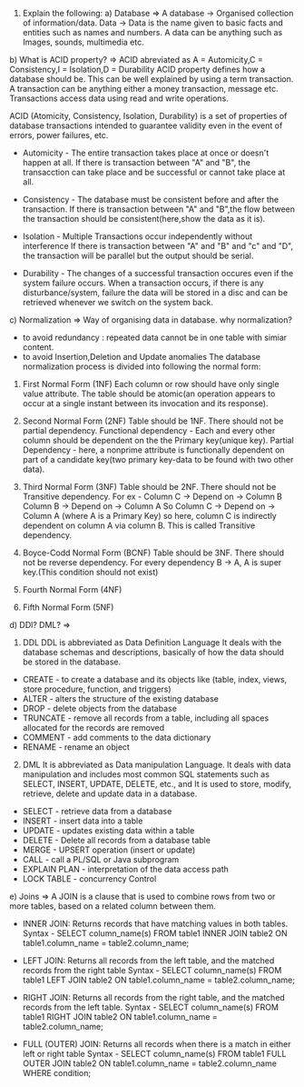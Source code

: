 1) Explain the following:
a) Database
=> A database -> Organised collection of information/data.
   Data       -> Data is the name given to basic facts and entities such as names and numbers. A data can be anything such as Images, sounds, multimedia etc.

b) What is ACID property?
=> ACID abreviated as A = Automicity,C = Consistency,I = Isolation,D = Durability
   ACID property defines how a database should be.
   This can be well explained by using a term transaction. A transaction can be anything either a money transaction, message etc.
   Transactions access data using read and write operations.

   ACID (Atomicity, Consistency, Isolation, Durability) is a set of properties of database transactions intended to guarantee validity even in the event of errors, power failures, etc.
 * Automicity   - The entire transaction takes place at once or doesn't happen at all.
                  If there is transaction between "A" and "B", the transacction can take place and be successful or cannot take place at all.

 * Consistency  - The database must be consistent before and after the transaction.
                  If there is transaction between "A" and "B",the flow between the transaction should be consistent(here,show the data as it is).

 * Isolation    - Multiple Transactions occur independently without interference 
                  If there is transaction between "A" and "B" and "c" and "D", the transaction will be parallel but the output should be serial. 

 * Durability   - The changes of a successful transaction occures even if the system failure occurs.
                  When a transaction occurs, if there is any disturbance/system, failure the data will be stored in a disc and can be retrieved whenever we switch on the system back.


c) Normalization
=> Way of organising data in database.
   why normalization?
   - to avoid redundancy : repeated data cannot be in one table with simiar content.
   - to avoid Insertion,Deletion and Update anomalies 
The database normalization process is divided into following the normal form:
1) First Normal Form (1NF)
   Each column or row should have only single value attribute.
   The table should be atomic(an operation appears to occur at a single instant between its invocation and its response).

2) Second Normal Form (2NF)
   Table should be 1NF.
   There should not be partial dependency.
   Functional dependency - Each and every other column should be dependent on the the Primary key(unique key).
   Partial Dependency - here, a nonprime attribute is functionally dependent on part of a candidate key(two primary key-data to be found with two other data). 

3) Third Normal Form (3NF)
   Table should be 2NF.
   There should not be Transitive dependency.
   For ex - 
   Column C -> Depend on -> Column B
   Column B -> Depend on -> Column A
   So Column C -> Depend on -> Column A (where A is a Primary Key) 
   so here, column C is indirectly dependent on column A via column B. This is called Transitive dependency.

4) Boyce-Codd Normal Form (BCNF)
   Table should be 3NF.
   There should not be reverse dependency.
   For every dependency B -> A, A is super key.(This condition should not exist)
   
5) Fourth Normal Form (4NF)
6) Fifth Normal Form (5NF)

d) DDl? DML?
=>
1) DDL
   DDL is abbreviated as Data Definition Language
   It deals with the database schemas and descriptions, basically of how the data should be stored in the database.
* CREATE - to create a database and its objects like (table, index, views, store procedure, function, and triggers)
* ALTER - alters the structure of the existing database
* DROP - delete objects from the database
* TRUNCATE - remove all records from a table, including all spaces allocated for the records are removed
* COMMENT - add comments to the data dictionary
* RENAME - rename an object

2) DML 
   It is abbreviated as Data manipulation Language.
   It deals with data manipulation and includes most common SQL statements such as SELECT, INSERT, UPDATE, DELETE, etc., and 
   It is used to store, modify, retrieve, delete and update data in a database.
* SELECT - retrieve data from a database
* INSERT - insert data into a table
* UPDATE - updates existing data within a table
* DELETE - Delete all records from a database table
* MERGE - UPSERT operation (insert or update)
* CALL - call a PL/SQL or Java subprogram
* EXPLAIN PLAN - interpretation of the data access path
* LOCK TABLE - concurrency Control


e) Joins
=> A JOIN is a clause that is used to combine rows from two or more tables, based on a related column between them.
* INNER JOIN: Returns records that have matching values in both tables.
Syntax -
SELECT column_name(s)
FROM table1
INNER JOIN table2
ON table1.column_name = table2.column_name;

* LEFT JOIN: Returns all records from the left table, and the matched records from the right table
Syntax - 
SELECT column_name(s)
FROM table1
LEFT JOIN table2
ON table1.column_name = table2.column_name;

* RIGHT JOIN: Returns all records from the right table, and the matched records from the left table.
Syntax - SELECT column_name(s)
FROM table1
RIGHT JOIN table2
ON table1.column_name = table2.column_name;

* FULL (OUTER) JOIN: Returns all records when there is a match in either left or right table
Syntax - 
SELECT column_name(s)
FROM table1
FULL OUTER JOIN table2
ON table1.column_name = table2.column_name
WHERE condition;

